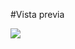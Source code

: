#Vista previa

![](https://github.com/AyelenAguilar/carpediem-pottery/blob/main/Recording%202022-10-15%20at%2017.50.49.gif)
